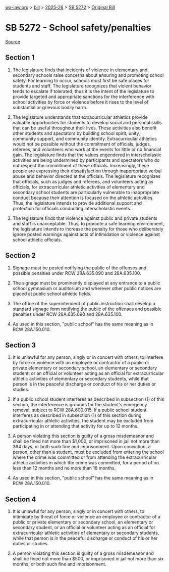 [wa-law.org](/) > [bill](/bill/) > [2025-26](/bill/2025-26/) > [SB 5272](/bill/2025-26/sb/5272/) > [Original Bill](/bill/2025-26/sb/5272/1/)

# SB 5272 - School safety/penalties

[Source](http://lawfilesext.leg.wa.gov/biennium/2025-26/Pdf/Bills/Senate%20Bills/5272.pdf)

## Section 1
1. The legislature finds that incidents of violence in elementary and secondary schools raise concerns about ensuring and promoting school safety. For learning to occur, schools must first be safe places for students and staff. The legislature recognizes that violent behavior tends to escalate if tolerated, thus it is the intent of the legislature to provide targeted and appropriate sanctions for the interference with school activities by force or violence before it rises to the level of substantial or grievous bodily harm.

2. The legislature understands that extracurricular athletics provide valuable opportunities for students to develop social and personal skills that can be useful throughout their lives. These activities also benefit other students and spectators by building school spirit, unity, community support, and community identity. Extracurricular athletics would not be possible without the commitment of officials, judges, referees, and volunteers who work at the events for little or no financial gain. The legislature finds that the values engendered in interscholastic activities are being undermined by participants and spectators who do not respect the commitment of these officials. Increasingly, these people are expressing their dissatisfaction through inappropriate verbal abuse and behavior directed at the officials. The legislature recognizes that officials, such as judges and referees, and volunteers acting as officials, for extracurricular athletic activities of elementary and secondary school students are particularly vulnerable to inappropriate conduct because their attention is focused on the athletic activities. Thus, the legislature intends to provide additional support and protection for officials conducting interscholastic events.

3. The legislature finds that violence against public and private students and staff is unacceptable. Thus, to promote a safe learning environment, the legislature intends to increase the penalty for those who deliberately ignore posted warnings against acts of intimidation or violence against school athletic officials.

## Section 2
1. Signage must be posted notifying the public of the offenses and possible penalties under RCW 28A.635.090 and 28A.635.100.

2. The signage must be prominently displayed at any entrance to a public school gymnasium or auditorium and wherever other public notices are placed at public school athletic fields.

3. The office of the superintendent of public instruction shall develop a standard signage form notifying the public of the offenses and possible penalties under RCW 28A.635.090 and 28A.635.100.

4. As used in this section, "public school" has the same meaning as in RCW 28A.150.010.

## Section 3
1. It is unlawful for any person, singly or in concert with others, to interfere by force or violence with an employee or contractor of a public or private elementary or secondary school, an elementary or secondary student, or an official or volunteer acting as an official for extracurricular athletic activities of elementary or secondary students, while that person is in the peaceful discharge or conduct of his or her duties or studies.

2. If a public school student interferes as described in subsection (1) of this section, the interference is grounds for the student's emergency removal, subject to RCW 28A.600.015. If a public school student interferes as described in subsection (1) of this section during extracurricular athletic activities, the student may be excluded from participating in or attending that activity for up to 12 months.

3. A person violating this section is guilty of a gross misdemeanor and shall be fined not more than $1,000, or imprisoned in jail not more than 364 days, or both such fine and imprisonment. Upon conviction, a person, other than a student, must be excluded from entering the school where the crime was committed or from attending the extracurricular athletic activities in which the crime was committed, for a period of no less than 12 months and no more than 18 months.

4. As used in this section, "public school" has the same meaning as in RCW 28A.150.010.

## Section 4
1. It is unlawful for any person, singly or in concert with others, to intimidate by threat of force or violence an employee or contractor of a public or private elementary or secondary school, an elementary or secondary student, or an official or volunteer acting as an official for extracurricular athletic activities of elementary or secondary students, while that person is in the peaceful discharge or conduct of his or her duties or studies.

2. A person violating this section is guilty of a gross misdemeanor and shall be fined not more than $500, or imprisoned in jail not more than six months, or both such fine and imprisonment.
